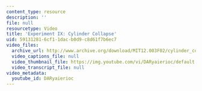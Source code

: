```yaml
---
content_type: resource
description: ''
file: null
resourcetype: Video
title: 'Experiment IX: Cylinder Collapse'
uid: 59131281-6cf1-1dac-b0d9-c8d61f7b6ec7
video_files:
  archive_url: http://www.archive.org/download/MIT12.003F02/cylinder_collapse.mp4
  video_captions_file: null
  video_thumbnail_file: https://img.youtube.com/vi/DARyaierioc/default.jpg
  video_transcript_file: null
video_metadata:
  youtube_id: DARyaierioc
---
```

